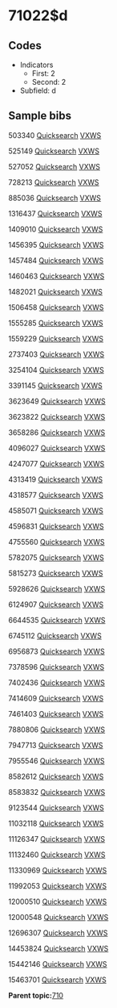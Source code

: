 # 71022$d

## Codes

-   Indicators
    -   First: 2
    -   Second: 2
-   Subfield: d

## Sample bibs

503340 [Quicksearch](https://search.library.yale.edu/catalog/503340) [VXWS](http://prodorbis.library.yale.edu:7014/vxws/GetHoldingsService?bibId=503340)

525149 [Quicksearch](https://search.library.yale.edu/catalog/525149) [VXWS](http://prodorbis.library.yale.edu:7014/vxws/GetHoldingsService?bibId=525149)

527052 [Quicksearch](https://search.library.yale.edu/catalog/527052) [VXWS](http://prodorbis.library.yale.edu:7014/vxws/GetHoldingsService?bibId=527052)

728213 [Quicksearch](https://search.library.yale.edu/catalog/728213) [VXWS](http://prodorbis.library.yale.edu:7014/vxws/GetHoldingsService?bibId=728213)

885036 [Quicksearch](https://search.library.yale.edu/catalog/885036) [VXWS](http://prodorbis.library.yale.edu:7014/vxws/GetHoldingsService?bibId=885036)

1316437 [Quicksearch](https://search.library.yale.edu/catalog/1316437) [VXWS](http://prodorbis.library.yale.edu:7014/vxws/GetHoldingsService?bibId=1316437)

1409010 [Quicksearch](https://search.library.yale.edu/catalog/1409010) [VXWS](http://prodorbis.library.yale.edu:7014/vxws/GetHoldingsService?bibId=1409010)

1456395 [Quicksearch](https://search.library.yale.edu/catalog/1456395) [VXWS](http://prodorbis.library.yale.edu:7014/vxws/GetHoldingsService?bibId=1456395)

1457484 [Quicksearch](https://search.library.yale.edu/catalog/1457484) [VXWS](http://prodorbis.library.yale.edu:7014/vxws/GetHoldingsService?bibId=1457484)

1460463 [Quicksearch](https://search.library.yale.edu/catalog/1460463) [VXWS](http://prodorbis.library.yale.edu:7014/vxws/GetHoldingsService?bibId=1460463)

1482021 [Quicksearch](https://search.library.yale.edu/catalog/1482021) [VXWS](http://prodorbis.library.yale.edu:7014/vxws/GetHoldingsService?bibId=1482021)

1506458 [Quicksearch](https://search.library.yale.edu/catalog/1506458) [VXWS](http://prodorbis.library.yale.edu:7014/vxws/GetHoldingsService?bibId=1506458)

1555285 [Quicksearch](https://search.library.yale.edu/catalog/1555285) [VXWS](http://prodorbis.library.yale.edu:7014/vxws/GetHoldingsService?bibId=1555285)

1559229 [Quicksearch](https://search.library.yale.edu/catalog/1559229) [VXWS](http://prodorbis.library.yale.edu:7014/vxws/GetHoldingsService?bibId=1559229)

2737403 [Quicksearch](https://search.library.yale.edu/catalog/2737403) [VXWS](http://prodorbis.library.yale.edu:7014/vxws/GetHoldingsService?bibId=2737403)

3254104 [Quicksearch](https://search.library.yale.edu/catalog/3254104) [VXWS](http://prodorbis.library.yale.edu:7014/vxws/GetHoldingsService?bibId=3254104)

3391145 [Quicksearch](https://search.library.yale.edu/catalog/3391145) [VXWS](http://prodorbis.library.yale.edu:7014/vxws/GetHoldingsService?bibId=3391145)

3623649 [Quicksearch](https://search.library.yale.edu/catalog/3623649) [VXWS](http://prodorbis.library.yale.edu:7014/vxws/GetHoldingsService?bibId=3623649)

3623822 [Quicksearch](https://search.library.yale.edu/catalog/3623822) [VXWS](http://prodorbis.library.yale.edu:7014/vxws/GetHoldingsService?bibId=3623822)

3658286 [Quicksearch](https://search.library.yale.edu/catalog/3658286) [VXWS](http://prodorbis.library.yale.edu:7014/vxws/GetHoldingsService?bibId=3658286)

4096027 [Quicksearch](https://search.library.yale.edu/catalog/4096027) [VXWS](http://prodorbis.library.yale.edu:7014/vxws/GetHoldingsService?bibId=4096027)

4247077 [Quicksearch](https://search.library.yale.edu/catalog/4247077) [VXWS](http://prodorbis.library.yale.edu:7014/vxws/GetHoldingsService?bibId=4247077)

4313419 [Quicksearch](https://search.library.yale.edu/catalog/4313419) [VXWS](http://prodorbis.library.yale.edu:7014/vxws/GetHoldingsService?bibId=4313419)

4318577 [Quicksearch](https://search.library.yale.edu/catalog/4318577) [VXWS](http://prodorbis.library.yale.edu:7014/vxws/GetHoldingsService?bibId=4318577)

4585071 [Quicksearch](https://search.library.yale.edu/catalog/4585071) [VXWS](http://prodorbis.library.yale.edu:7014/vxws/GetHoldingsService?bibId=4585071)

4596831 [Quicksearch](https://search.library.yale.edu/catalog/4596831) [VXWS](http://prodorbis.library.yale.edu:7014/vxws/GetHoldingsService?bibId=4596831)

4755560 [Quicksearch](https://search.library.yale.edu/catalog/4755560) [VXWS](http://prodorbis.library.yale.edu:7014/vxws/GetHoldingsService?bibId=4755560)

5782075 [Quicksearch](https://search.library.yale.edu/catalog/5782075) [VXWS](http://prodorbis.library.yale.edu:7014/vxws/GetHoldingsService?bibId=5782075)

5815273 [Quicksearch](https://search.library.yale.edu/catalog/5815273) [VXWS](http://prodorbis.library.yale.edu:7014/vxws/GetHoldingsService?bibId=5815273)

5928626 [Quicksearch](https://search.library.yale.edu/catalog/5928626) [VXWS](http://prodorbis.library.yale.edu:7014/vxws/GetHoldingsService?bibId=5928626)

6124907 [Quicksearch](https://search.library.yale.edu/catalog/6124907) [VXWS](http://prodorbis.library.yale.edu:7014/vxws/GetHoldingsService?bibId=6124907)

6644535 [Quicksearch](https://search.library.yale.edu/catalog/6644535) [VXWS](http://prodorbis.library.yale.edu:7014/vxws/GetHoldingsService?bibId=6644535)

6745112 [Quicksearch](https://search.library.yale.edu/catalog/6745112) [VXWS](http://prodorbis.library.yale.edu:7014/vxws/GetHoldingsService?bibId=6745112)

6956873 [Quicksearch](https://search.library.yale.edu/catalog/6956873) [VXWS](http://prodorbis.library.yale.edu:7014/vxws/GetHoldingsService?bibId=6956873)

7378596 [Quicksearch](https://search.library.yale.edu/catalog/7378596) [VXWS](http://prodorbis.library.yale.edu:7014/vxws/GetHoldingsService?bibId=7378596)

7402436 [Quicksearch](https://search.library.yale.edu/catalog/7402436) [VXWS](http://prodorbis.library.yale.edu:7014/vxws/GetHoldingsService?bibId=7402436)

7414609 [Quicksearch](https://search.library.yale.edu/catalog/7414609) [VXWS](http://prodorbis.library.yale.edu:7014/vxws/GetHoldingsService?bibId=7414609)

7461403 [Quicksearch](https://search.library.yale.edu/catalog/7461403) [VXWS](http://prodorbis.library.yale.edu:7014/vxws/GetHoldingsService?bibId=7461403)

7880806 [Quicksearch](https://search.library.yale.edu/catalog/7880806) [VXWS](http://prodorbis.library.yale.edu:7014/vxws/GetHoldingsService?bibId=7880806)

7947713 [Quicksearch](https://search.library.yale.edu/catalog/7947713) [VXWS](http://prodorbis.library.yale.edu:7014/vxws/GetHoldingsService?bibId=7947713)

7955546 [Quicksearch](https://search.library.yale.edu/catalog/7955546) [VXWS](http://prodorbis.library.yale.edu:7014/vxws/GetHoldingsService?bibId=7955546)

8582612 [Quicksearch](https://search.library.yale.edu/catalog/8582612) [VXWS](http://prodorbis.library.yale.edu:7014/vxws/GetHoldingsService?bibId=8582612)

8583832 [Quicksearch](https://search.library.yale.edu/catalog/8583832) [VXWS](http://prodorbis.library.yale.edu:7014/vxws/GetHoldingsService?bibId=8583832)

9123544 [Quicksearch](https://search.library.yale.edu/catalog/9123544) [VXWS](http://prodorbis.library.yale.edu:7014/vxws/GetHoldingsService?bibId=9123544)

11032118 [Quicksearch](https://search.library.yale.edu/catalog/11032118) [VXWS](http://prodorbis.library.yale.edu:7014/vxws/GetHoldingsService?bibId=11032118)

11126347 [Quicksearch](https://search.library.yale.edu/catalog/11126347) [VXWS](http://prodorbis.library.yale.edu:7014/vxws/GetHoldingsService?bibId=11126347)

11132460 [Quicksearch](https://search.library.yale.edu/catalog/11132460) [VXWS](http://prodorbis.library.yale.edu:7014/vxws/GetHoldingsService?bibId=11132460)

11330969 [Quicksearch](https://search.library.yale.edu/catalog/11330969) [VXWS](http://prodorbis.library.yale.edu:7014/vxws/GetHoldingsService?bibId=11330969)

11992053 [Quicksearch](https://search.library.yale.edu/catalog/11992053) [VXWS](http://prodorbis.library.yale.edu:7014/vxws/GetHoldingsService?bibId=11992053)

12000510 [Quicksearch](https://search.library.yale.edu/catalog/12000510) [VXWS](http://prodorbis.library.yale.edu:7014/vxws/GetHoldingsService?bibId=12000510)

12000548 [Quicksearch](https://search.library.yale.edu/catalog/12000548) [VXWS](http://prodorbis.library.yale.edu:7014/vxws/GetHoldingsService?bibId=12000548)

12696307 [Quicksearch](https://search.library.yale.edu/catalog/12696307) [VXWS](http://prodorbis.library.yale.edu:7014/vxws/GetHoldingsService?bibId=12696307)

14453824 [Quicksearch](https://search.library.yale.edu/catalog/14453824) [VXWS](http://prodorbis.library.yale.edu:7014/vxws/GetHoldingsService?bibId=14453824)

15442146 [Quicksearch](https://search.library.yale.edu/catalog/15442146) [VXWS](http://prodorbis.library.yale.edu:7014/vxws/GetHoldingsService?bibId=15442146)

15463701 [Quicksearch](https://search.library.yale.edu/catalog/15463701) [VXWS](http://prodorbis.library.yale.edu:7014/vxws/GetHoldingsService?bibId=15463701)

**Parent topic:**[710](../../tags/710/710.md)

